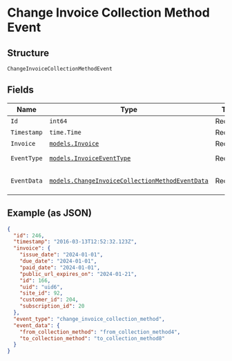 
# Change Invoice Collection Method Event

## Structure

`ChangeInvoiceCollectionMethodEvent`

## Fields

| Name | Type | Tags | Description |
|  --- | --- | --- | --- |
| `Id` | `int64` | Required | - |
| `Timestamp` | `time.Time` | Required | - |
| `Invoice` | [`models.Invoice`](../../doc/models/invoice.md) | Required | - |
| `EventType` | [`models.InvoiceEventType`](../../doc/models/invoice-event-type.md) | Required | **Default**: `"change_invoice_collection_method"` |
| `EventData` | [`models.ChangeInvoiceCollectionMethodEventData`](../../doc/models/change-invoice-collection-method-event-data.md) | Required | Example schema for an `change_invoice_collection_method` event |

## Example (as JSON)

```json
{
  "id": 246,
  "timestamp": "2016-03-13T12:52:32.123Z",
  "invoice": {
    "issue_date": "2024-01-01",
    "due_date": "2024-01-01",
    "paid_date": "2024-01-01",
    "public_url_expires_on": "2024-01-21",
    "id": 166,
    "uid": "uid6",
    "site_id": 92,
    "customer_id": 204,
    "subscription_id": 20
  },
  "event_type": "change_invoice_collection_method",
  "event_data": {
    "from_collection_method": "from_collection_method4",
    "to_collection_method": "to_collection_method8"
  }
}
```

